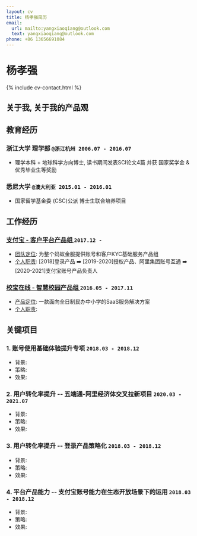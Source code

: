 ```yaml
---
layout: cv
title: 杨孝强简历
email:
  url: mailto:yangxiaoqiang@outlook.com
  text: yangxiaoqiang@outlook.com
phone: +86 13656691084
---
```


# **杨孝强**

<!--
include contact information from the front matter
Supported arguments:

    - homepage: url, text
        - phone
        - email
-->

{% include cv-contact.html %}

##  关于我, 关于我的产品观



## 教育经历

### **浙江大学** 理学部 `@浙江杭州 2006.07 - 2016.07`
- 理学本科 + 地球科学方向博士, 读书期间发表SCI论文4篇 并获 国家奖学金 & 优秀毕业生等奖励

### **悉尼大学** `@澳大利亚 2015.01 - 2016.01`
- 国家留学基金委 (CSC)公派 博士生联合培养项目


## 工作经历

### **[支付宝 - 客户平台产品组 ](https://ab.alipay.com)** `2017.12 -`
- <u>团队定位</u>: 为整个蚂蚁金服提供账号和客户KYC基础服务产品组<br>
- <u>个人职责</u>: [2018]登录产品 ➡️ [2019-2020]授权产品、阿里集团账号互通 ➡️ [2020-2021]支付宝账号产品负责人

###  **[校宝在线 - 智慧校园产品组 ](https://xiaobaoonline.com/sis)**   `2016.05 - 2017.11`
- <u>产品定位</u>: 一款面向全日制民办中小学的SaaS服务解决方案
- <u>个人职责</u>: 
	
## 关键项目
### 1. **账号使用基础体验提升专项** `2018.03 - 2018.12`
- 背景:
- 策略: 
- 效果: 

### 2. **用户转化率提升 -- 五端通-阿里经济体交叉拉新项目**  `2020.03 - 2021.07`
- 背景:
- 策略: 
- 效果:

### 3. **用户转化率提升 -- 登录产品策略化** `2018.03 - 2018.12`
- 背景:
- 策略: 
- 效果: 

### 4. **平台产品能力 -- 支付宝账号能力在生态开放场景下的运用** `2018.03 - 2018.12`
- 背景:
- 策略: 
- 效果: 
<!-- ### Footer

Last updated: May 2021 -->
